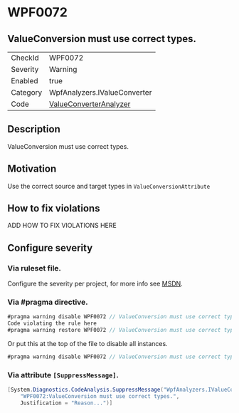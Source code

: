 # WPF0072
## ValueConversion must use correct types.

<!-- start generated table -->
<table>
  <tr>
    <td>CheckId</td>
    <td>WPF0072</td>
  </tr>
  <tr>
    <td>Severity</td>
    <td>Warning</td>
  </tr>
  <tr>
    <td>Enabled</td>
    <td>true</td>
  </tr>
  <tr>
    <td>Category</td>
    <td>WpfAnalyzers.IValueConverter</td>
  </tr>
  <tr>
    <td>Code</td>
    <td><a href="https://github.com/DotNetAnalyzers/WpfAnalyzers/blob/master/WpfAnalyzers/NodeAnalyzers/ValueConverterAnalyzer.cs">ValueConverterAnalyzer</a></td>
  </tr>
</table>
<!-- end generated table -->

## Description

ValueConversion must use correct types.

## Motivation

Use the correct source and target types in `ValueConversionAttribute`

## How to fix violations

ADD HOW TO FIX VIOLATIONS HERE

<!-- start generated config severity -->
## Configure severity

### Via ruleset file.

Configure the severity per project, for more info see [MSDN](https://msdn.microsoft.com/en-us/library/dd264949.aspx).

### Via #pragma directive.
```C#
#pragma warning disable WPF0072 // ValueConversion must use correct types.
Code violating the rule here
#pragma warning restore WPF0072 // ValueConversion must use correct types.
```

Or put this at the top of the file to disable all instances.
```C#
#pragma warning disable WPF0072 // ValueConversion must use correct types.
```

### Via attribute `[SuppressMessage]`.

```C#
[System.Diagnostics.CodeAnalysis.SuppressMessage("WpfAnalyzers.IValueConverter", 
    "WPF0072:ValueConversion must use correct types.", 
    Justification = "Reason...")]
```
<!-- end generated config severity -->